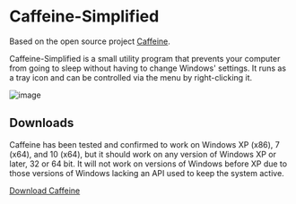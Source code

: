 # Caffeine-Simplified

Based on the open source project [Caffeine](https://github.com/kyleleong/caffeine).

Caffeine-Simplified is a small utility program that prevents your computer from going to sleep without having to change Windows' settings. It runs as a tray icon and can be controlled via the menu by right-clicking it.

![image](https://github.com/kitsook/caffeine/assets/13360325/ae840e3a-6f5e-45bf-9083-ceb29081a09a)

## Downloads

Caffeine has been tested and confirmed to work on Windows XP (x86), 7 (x64), and 10 (x64), but it should work on any version of Windows XP or later, 32 or 64 bit. It will not work on versions of Windows before XP due to those versions of Windows lacking an API used to keep the system active.

[Download Caffeine](https://github.com/kitsook/caffeine/releases)
